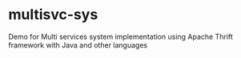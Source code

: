 # multisvc-sys
Demo for Multi services system implementation using Apache Thrift framework with Java and other languages
